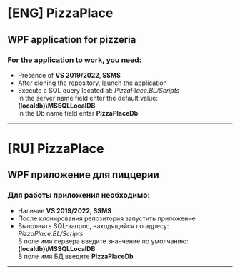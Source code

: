 
# [ENG] PizzaPlace
## WPF application for pizzeria
### For the application to work, you need:
* Presence  of __VS 2019/2022, SSMS__
* After cloning the repository, launch the application
* Execute a SQL query located at: _PizzaPlace.BL/Scripts_  
In the server name field enter the default value: __(localdb)\MSSQLLocalDB__  
In the Db name field enter __PizzaPlaceDb__
---
# [RU] PizzaPlace
## WPF приложение для пиццерии
### Для работы приложения необходимо:
* Наличие __VS 2019/2022, SSMS__
* После клонирования репозитория запустить приложение
* Выполнить SQL-запрос, находящийся по адресу: _PizzaPlace.BL/Scripts_  
В поле имя сервера введите знанчение по умолчанию: __(localdb)\MSSQLLocalDB__  
В поле имя БД введите __PizzaPlaceDb__
---
